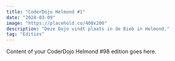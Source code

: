 ```yaml
---
title: "CoderDojo Helmond #1"
date: "2024-03-09"
image: "https://placehold.co/400x200"
description: "Deze Dojo vindt plaats in de Bieb in Helmond."
tag: "Edities"
---
```


Content of your CoderDojo Helmond #98 edition goes here.